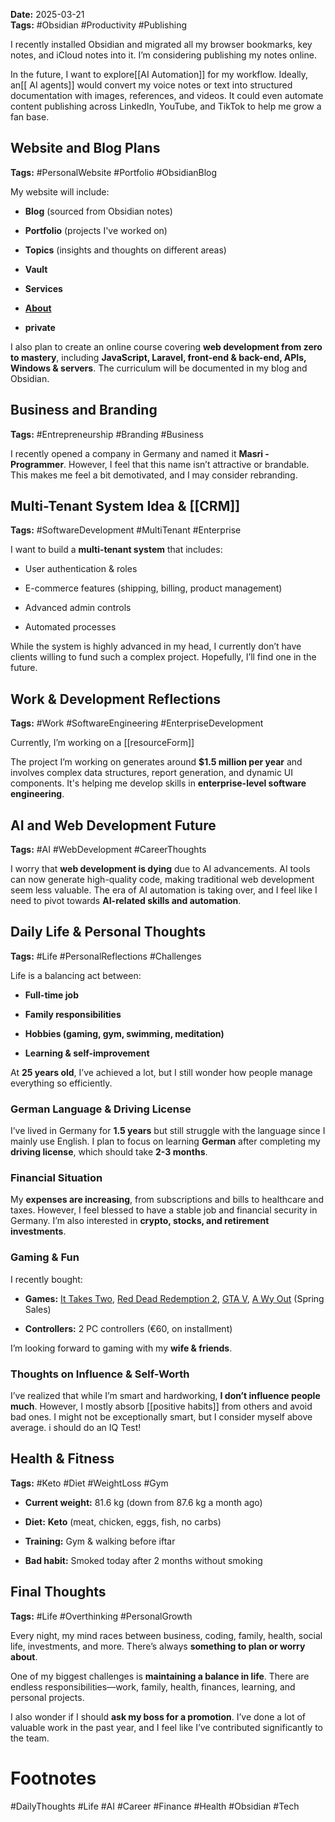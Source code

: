 **Date:** 2025-03-21  
**Tags:** #Obsidian #Productivity #Publishing

I recently installed Obsidian and migrated all my browser bookmarks, key notes, and iCloud notes into it. I’m considering publishing my notes online.

In the future, I want to explore[[AI Automation]] for my workflow. Ideally, an[[ AI agents]] would convert my voice notes or text into structured documentation with images, references, and videos. It could even automate content publishing across LinkedIn, YouTube, and TikTok to help me grow a fan base.

## Website and Blog Plans

**Tags:** #PersonalWebsite #Portfolio #ObsidianBlog

My website will include:

- **Blog** (sourced from Obsidian notes)
    
- **Portfolio** (projects I've worked on)
    
- **Topics** (insights and thoughts on different areas)
    
- **Vault** 
    
- **Services**
    
- **[About](obsidian://open?vault=Obsidian%20Vault&file=%F0%9F%91%8B%20Hello%20There!)**
    
- **private**
    
I also plan to create an online course covering **web development from zero to mastery**, including **JavaScript, Laravel, front-end & back-end, APIs, Windows & servers**. The curriculum will be documented in my blog and Obsidian.

## Business and Branding

**Tags:** #Entrepreneurship #Branding #Business

I recently opened a company in Germany and named it **Masri - Programmer**. However, I feel that this name isn’t attractive or brandable. This makes me feel a bit demotivated, and I may consider rebranding.

## Multi-Tenant System Idea & [[CRM]]

**Tags:** #SoftwareDevelopment #MultiTenant #Enterprise

I want to build a **multi-tenant system** that includes:

- User authentication & roles
    
- E-commerce features (shipping, billing, product management)
    
- Advanced admin controls
    
- Automated processes
    

While the system is highly advanced in my head, I currently don’t have clients willing to fund such a complex project. Hopefully, I’ll find one in the future.

## Work & Development Reflections

**Tags:** #Work #SoftwareEngineering #EnterpriseDevelopment

Currently, I’m working on a [[resourceForm]]
    

The project I’m working on generates around **$1.5 million per year** and involves complex data structures, report generation, and dynamic UI components. It's helping me develop skills in **enterprise-level software engineering**.

## AI and Web Development Future

**Tags:** #AI #WebDevelopment #CareerThoughts

I worry that **web development is dying** due to AI advancements. AI tools can now generate high-quality code, making traditional web development seem less valuable. The era of AI automation is taking over, and I feel like I need to pivot towards **AI-related skills and automation**.

## Daily Life & Personal Thoughts

**Tags:** #Life #PersonalReflections #Challenges

Life is a balancing act between:

- **Full-time job**
    
- **Family responsibilities**
    
- **Hobbies (gaming, gym, swimming, meditation)**
    
- **Learning & self-improvement**
    

At **25 years old**, I’ve achieved a lot, but I still wonder how people manage everything so efficiently.

### German Language & Driving License

I’ve lived in Germany for **1.5 years** but still struggle with the language since I mainly use English. I plan to focus on learning **German** after completing my **driving license**, which should take **2-3 months**.

### Financial Situation

My **expenses are increasing**, from subscriptions and bills to healthcare and taxes. However, I feel blessed to have a stable job and financial security in Germany. I’m also interested in **crypto, stocks, and retirement investments**.

### Gaming & Fun

I recently bought:

- **Games:** [It Takes Two](https://store.steampowered.com/app/1426210/It_Takes_Two/), [Red Dead Redemption 2](https://www.rockstargames.com/reddeadredemption2), [GTA V](https://www.rockstargames.com/gta-v), [A Wy Out](https://store.steampowered.com/app/1222700/A_Way_Out/) (Spring Sales)
    
- **Controllers:** 2 PC controllers (€60, on installment)
    

I’m looking forward to gaming with my **wife & friends**.

### Thoughts on Influence & Self-Worth

I’ve realized that while I’m smart and hardworking, **I don’t influence people much**. However, I mostly absorb [[positive habits]] from others and avoid bad ones. I might not be exceptionally smart, but I consider myself above average. i should do an IQ Test!

## Health & Fitness

**Tags:** #Keto #Diet #WeightLoss #Gym

- **Current weight:** 81.6 kg (down from 87.6 kg a month ago)
    
- **Diet:** **Keto** (meat, chicken, eggs, fish, no carbs)
    
- **Training:** Gym & walking before iftar
    
- **Bad habit:** Smoked today after 2 months without smoking
    

## Final Thoughts

**Tags:** #Life #Overthinking #PersonalGrowth

Every night, my mind races between business, coding, family, health, social life, investments, and more. There’s always **something to plan or worry about**.

One of my biggest challenges is **maintaining a balance in life**. There are endless responsibilities—work, family, health, finances, learning, and personal projects.

I also wonder if I should **ask my boss for a promotion**. I’ve done a lot of valuable work in the past year, and I feel like I’ve contributed significantly to the team.

# Footnotes

#DailyThoughts #Life #AI #Career #Finance #Health #Obsidian #Tech